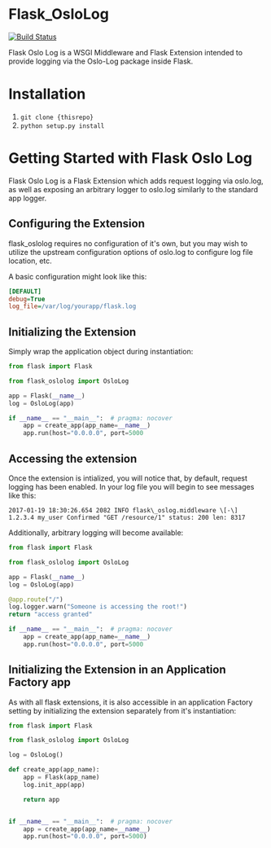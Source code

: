 Flask_OsloLog
=============
[![Build Status](https://travis-ci.org/Rackspace-DOT/flask_oslolog.svg?branch=staging)](https://travis-ci.org/Rackspace-DOT/flask_oslolog)

Flask Oslo Log is a WSGI Middleware and Flask Extension intended to provide
logging via the Oslo-Log package inside Flask.

Installation
============

1. `git clone {thisrepo}`
2. `python setup.py install`

Getting Started with Flask Oslo Log
===================================

Flask Oslo Log is a Flask Extension which adds request logging via
oslo.log, as well as exposing an arbitrary logger to oslo.log similarly
to the standard app logger.

Configuring the Extension
-------------------------

flask\_oslolog requires no configuration of it's own, but you may wish
to utilize the upstream configuration options of oslo.log to configure
log file location, etc.

A basic configuration might look like this:

```ini
[DEFAULT]
debug=True
log_file=/var/log/yourapp/flask.log
```

Initializing the Extension
--------------------------

Simply wrap the application object during instantiation:

```python
from flask import Flask

from flask_oslolog import OsloLog

app = Flask(__name__)
log = OsloLog(app)

if __name__ == "__main__":  # pragma: nocover
    app = create_app(app_name=__name__)
    app.run(host="0.0.0.0", port=5000
```

Accessing the extension
-----------------------

Once the extension is intialized, you will notice that, by default,
request logging has been enabled. In your log file you will begin to see
messages like this:

```
2017-01-19 18:30:26.654 2082 INFO flask\_oslog.middleware \[-\] 1.2.3.4 my_user Confirmed "GET /resource/1" status: 200 len: 8317
```

Additionally, arbitrary logging will become available:

```python
from flask import Flask

from flask_oslolog import OsloLog

app = Flask(__name__)
log = OsloLog(app)

@app.route("/")
log.logger.warn("Someone is accessing the root!")
return "access granted"

if __name__ == "__main__":  # pragma: nocover
    app = create_app(app_name=__name__)
    app.run(host="0.0.0.0", port=5000
```

Initializing the Extension in an Application Factory app
--------------------------------------------------------

As with all flask extensions, it is also accessible in an application
Factory setting by initializing the extension separately from it's
instantiation:

```python
from flask import Flask

from flask_oslolog import OsloLog

log = OsloLog()

def create_app(app_name):
    app = Flask(app_name)
    log.init_app(app)

    return app


if __name__ == "__main__":  # pragma: nocover
    app = create_app(app_name=__name__)
    app.run(host="0.0.0.0", port=5000)
```
